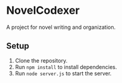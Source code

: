 # NovelCodexer

A project for novel writing and organization.

## Setup

1. Clone the repository.
2. Run `npm install` to install dependencies.
3. Run `node server.js` to start the server.
